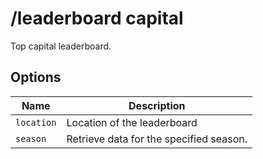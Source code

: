 # /leaderboard capital

Top capital leaderboard.

## Options

| Name | Description |
|------|-------------|
| `location` | Location of the leaderboard |
| `season` | Retrieve data for the specified season. |

